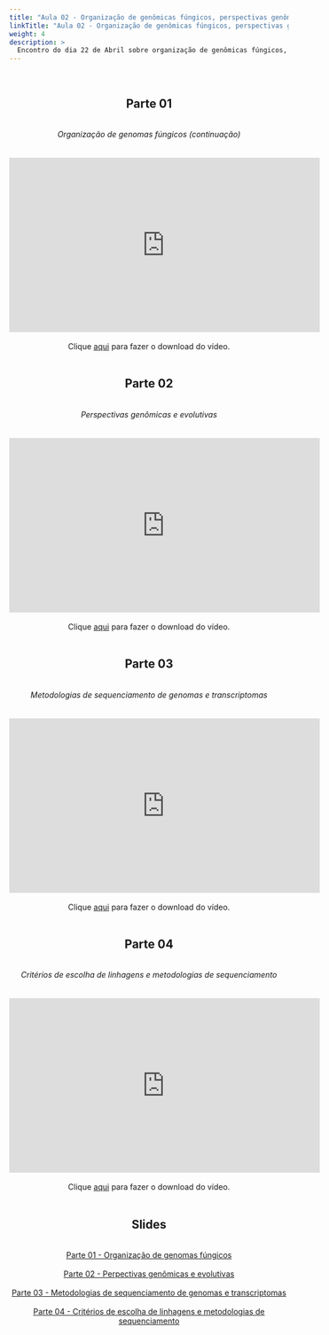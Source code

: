 ```yaml
---
title: "Aula 02 - Organização de genômicas fúngicos, perspectivas genômicas e evolutivas, metodologias de sequenciamento de genomas e critério de escolha de linhagens e metodologias de sequenciamento"
linkTitle: "Aula 02 - Organização de genômicas fúngicos, perspectivas genômicas e evolutivas, metodologias de sequenciamento de genomas e critério de escolha de linhagens e metodologias sequenciamento"
weight: 4
description: >
  Encontro do dia 22 de Abril sobre organização de genômicas fúngicos, perspectivas genômicas e evolutivas, metodologias de sequenciamento de genomas e critério de escolha de linhagens e metodologias sequenciamento
---
```


<br>
<div align="center">
<h2>Parte 01</h2>
<br>
<i>Organização de genomas fúngicos (continuação)</i>
<br><br><br>
<iframe width="560" height="315" src="https://www.youtube.com/embed/MxfKRvz-NXw" frameborder="0" allow="accelerometer; autoplay; clipboard-write; encrypted-media; gyroscope; picture-in-picture" allowfullscreen></iframe>
<br><br>
Clique <a href="https://photos.app.goo.gl/meXbacDUmr5kiz4w9">aqui</a> para fazer o download do vídeo.
<br><br>

<h2>Parte 02</h2>
<br>
<i>Perspectivas genômicas e evolutivas</i>
<br><br><br>
<iframe width="560" height="315" src="https://www.youtube.com/embed/hvrPd7L1Wbk" frameborder="0" allow="accelerometer; autoplay; clipboard-write; encrypted-media; gyroscope; picture-in-picture" allowfullscreen></iframe>
<br><br>
Clique <a href="https://photos.app.goo.gl/8tNw5jCD8R3uUm2C6">aqui</a> para fazer o download do vídeo.
<br><br>

<h2>Parte 03</h2>
<br>
<i>Metodologias de sequenciamento de genomas e transcriptomas</i>
<br><br><br>
<iframe width="560" height="315" src="https://www.youtube.com/embed/a0VaUtvV6AE" frameborder="0" allow="accelerometer; autoplay; clipboard-write; encrypted-media; gyroscope; picture-in-picture" allowfullscreen></iframe>
<br><br>
Clique <a href="https://photos.app.goo.gl/JCYQpSizsiUvaVxt8">aqui</a> para fazer o download do vídeo.
<br><br>

<h2>Parte 04</h2>
<br>
<i>Critérios de escolha de linhagens e metodologias de sequenciamento</i>
<br><br><br>
<iframe width="560" height="315" src="https://www.youtube.com/embed/0iz6zm3ODcM" frameborder="0" allow="accelerometer; autoplay; clipboard-write; encrypted-media; gyroscope; picture-in-picture" allowfullscreen></iframe>
<br><br>
Clique <a href="https://photos.app.goo.gl/NTsbTze7nPKmZvgr7">aqui</a> para fazer o download do vídeo.
<br><br>

<h2>Slides</h2>
<br>
<a href="https://github.com/desirrepetters/cursogenomicaegenetica.ufpr/raw/master/userguide/content/pt-br/docs/teoricas/slides/aula_02.pdf">Parte 01 - Organização de genomas fúngicos</a>
<br><br>
<a href="https://github.com/desirrepetters/cursogenomicaegenetica.ufpr/raw/master/userguide/content/pt-br/docs/teoricas/slides/aula_03.pdf">Parte 02 - Perpectivas genômicas e evolutivas</a>
<br><br>
<a href="https://github.com/desirrepetters/cursogenomicaegenetica.ufpr/raw/master/userguide/content/pt-br/docs/teoricas/slides/aula_04.pdf">Parte 03 - Metodologias de sequenciamento de genomas e transcriptomas</a>
<br><br>
<a href="https://github.com/desirrepetters/cursogenomicaegenetica.ufpr/raw/master/userguide/content/pt-br/docs/teoricas/slides/aula_05.pdf">Parte 04 - Critérios de escolha de linhagens e metodologias de sequenciamento</a>
<br><br>
</div>